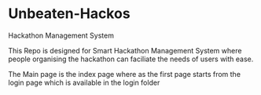 # Unbeaten-Hackos
Hackathon Management System

This Repo is designed for Smart Hackathon Management System where people organising the hackathon can faciliate the needs of users with ease.

The Main page is the index page where as the first page starts from the login page which is available in the login folder
